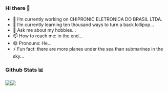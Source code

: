 ### Hi there 👋

- 🔭 I’m currently working on CHIPRONIC ELETRONICA DO BRASIL LTDA.
- 🌱 I’m currently learning ten thousand ways to turn a back lollipop...
- 💬 Ask me about my hobbies...
- 📫 How to reach me: in the end...
- 😄 Pronouns: He...
- ⚡ Fun fact: there are more planes under the sea than submarines in the sky...

### Github Stats 📊

<div>
  <div style="display: flex;">
    <img src="https://github-readme-stats.vercel.app/api/top-langs/?username=anuraghazra&layout=compact" style="vertical-align: top;" />
    <img src="https://github-readme-stats.vercel.app/api?username=pedro-afk" />
  </div>
</div>
